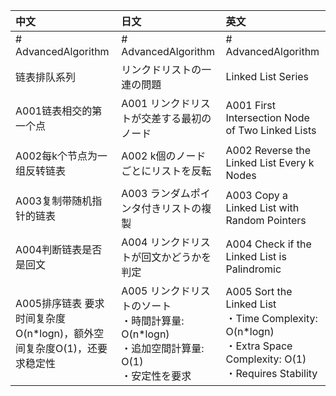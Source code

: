 | 中文                                                                                       | 日文                                                                             | 英文                                                           |
| :----------------------------------------------------------------------------------------- | :------------------------------------------------------------------------------- | :------------------------------------------------------------- |
| # AdvancedAlgorithm                                                                         | # AdvancedAlgorithm                                                               | # AdvancedAlgorithm                                           |
| 链表排队系列                                                                                | リンクドリストの一連の問題                                                          | Linked List Series                                            |
| A001链表相交的第一个点                                                                      | A001 リンクドリストが交差する最初のノード                                             | A001 First Intersection Node of Two Linked Lists              |
| A002每k个节点为一组反转链表                                                                 | A002 k個のノードごとにリストを反転                                                   | A002 Reverse the Linked List Every k Nodes                    |
| A003复制带随机指针的链表                                                                    | A003 ランダムポインタ付きリストの複製                                                | A003 Copy a Linked List with Random Pointers                  |
| A004判断链表是否是回文                                                                      | A004 リンクドリストが回文かどうかを判定                                               | A004 Check if the Linked List is Palindromic                  |
| A005排序链表 要求时间复杂度O(n*logn)，额外空间复杂度O(1)，还要求稳定性                      | A005 リンクドリストのソート<br>・時間計算量: O(n*logn)<br>・追加空間計算量: O(1)<br>・安定性を要求 | A005 Sort the Linked List<br>・Time Complexity: O(n*logn)<br>・Extra Space Complexity: O(1)<br>・Requires Stability |

